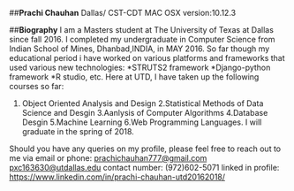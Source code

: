 ##**Prachi Chauhan**
Dallas/ CST-CDT
MAC OSX version:10.12.3

##**Biography**
I am a Masters student at The University of Texas at Dallas since fall 2016. I completed my undergraduate in Computer Science from Indian School of Mines, Dhanbad,INDIA, in MAY 2016. So far though my educational period i have worked on various platforms and frameworks that used various new technologies:
*STRUTS2 framework *Django-python framework *R studio, etc.
Here at UTD, I have taken up the following courses so far:
1. Object Oriented Analysis and Design 2.Statistical Methods of Data Science and Desgin 3.Aanlysis of Computer Algorithms 4.Database Desgin 5.Machine Learning 6.Web Programming Languages.
I will graduate in the spring of 2018.


Should you have any queries on my profile, please feel free to reach out to me via email or phone:
prachichauhan777@gmail.com
pxc163630@utdallas.edu
contact number: (972)602-5071
linked in profile: <https://www.linkedin.com/in/prachi-chauhan-utd20162018/>


